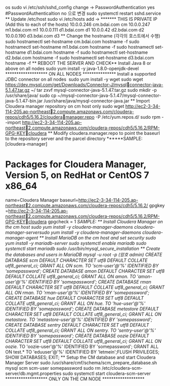 os
sudo vi /etc/ssh/sshd_config
change ->
PasswordAuthentication yes
#PasswordAuthenticaltion no
으로 변경
sudo systemctl restart sshd.service
** Update /etc/host
sudo vi /etc/hosts
add ->
******* THIS IS PRIVATE IP (Add this to each of the hosts)
10.0.0.246 cm.bdai.com cm
10.0.0.247 m1.bdai.com m1
10.0.0.111 d1.bdai.com d1
10.0.0.42 d2.bdai.com d2
10.0.0.190 d3.bdai.com d3
** Change the hostname (각각의 호스트에서 수행)
sudo hostnamectl set-hostname cm.bdai.com
hostname -f
sudo hostnamectl set-hostname m1.bdai.com
hostname -f
sudo hostnamectl set-hostname d1.bdai.com
hostname -f
sudo hostnamectl set-hostname d2.bdai.com
hostname -f
sudo hostnamectl set-hostname d3.bdai.com
hostname -f
** REBOOT THE SERVER AND CHECK** Install Java 8 or above on all nodes
sudo yum install -y java-1.8.0-openjdk-devel
******************* ON ALL NODES *************** 
Install a supported JDBC connector on all nodes 
sudo yum install -y wget
sudo wget https://dev.mysql.com/get/Downloads/Connector-J/mysqlconnector-java-5.1.47.tar.gz ~/
tar zxvf mysql-connector-java-5.1.47.tar.gz
sudo mkdir -p /usr/share/java/
sudo cp ~/mysql-connector-java-5.1.47/mysql-connector-java-5.1.47-bin.jar 
/usr/share/java/mysql-connector-java.jar
** Import Cloudera manager repository on cm host only
sudo wget http://ec2-3-34-114-205.ap-northeast2.compute.amazonaws.com/cloudera-repos/cdh5/5.16.2/clouderamanager.repo -P /etc/yum.repos.d/
sudo rpm --import http://ec2-3-34-114-205.ap-northeast2.compute.amazonaws.com/cloudera-repos/cdh5/5.16.2/RPM-GPG-KEYcloudera
** Modify cloudera.manager.repo to point the baseurl to the repository server 
and the parcel directory
******SAMPLE:
[cloudera-manager]
# Packages for Cloudera Manager, Version 5, on RedHat or CentOS 7 x86_64
name=Cloudera Manager
baseurl=http://ec2-3-34-114-205.ap-northeast2.compute.amazonaws.com/cloudera-repos/cdh5/5.16.2/
gpgkey =http://ec2-3-34-114-205.ap-northeast2.compute.amazonaws.com/cloudera-repos/cdh5/5.16.2/RPM-GPG-KEYcloudera
gpgcheck = 1
*******SAMPLE:
** Install Cloudera Manager on the cm host
sudo yum install -y cloudera-manager-daemons cloudera-manager-serversudo yum install -y cloudera-manager-daemons cloudera-manager-agent
** Install MariaDB on the cm host and set security
sudo yum install -y mariadb-server
sudo systemctl enable mariadb
sudo systemctl start mariadb
sudo /usr/bin/mysql_secure_installation
** Create the databases and users in MariaDB
mysql -u root -p (암호 admin)
CREATE DATABASE scm DEFAULT CHARACTER SET utf8 DEFAULT COLLATE 
utf8_general_ci;
GRANT ALL ON scm.* TO 'scm-user'@'%' IDENTIFIED BY 'somepassword';
CREATE DATABASE amon DEFAULT CHARACTER SET utf8 DEFAULT COLLATE 
utf8_general_ci;
GRANT ALL ON amon.* TO 'amon-user'@'%' IDENTIFIED BY 'somepassword';
CREATE DATABASE rman DEFAULT CHARACTER SET utf8 DEFAULT COLLATE 
utf8_general_ci;
GRANT ALL ON rman.* TO 'rman-user'@'%' IDENTIFIED BY 'somepassword';
CREATE DATABASE hue DEFAULT CHARACTER SET utf8 DEFAULT COLLATE 
utf8_general_ci;
GRANT ALL ON hue.* TO 'hue-user'@'%' IDENTIFIED BY 'somepassword';
CREATE DATABASE metastore DEFAULT CHARACTER SET utf8 DEFAULT COLLATE 
utf8_general_ci;
GRANT ALL ON metastore.* TO 'metastore-user'@'%' IDENTIFIED BY 
'somepassword';
CREATE DATABASE sentry DEFAULT CHARACTER SET utf8 DEFAULT COLLATE 
utf8_general_ci;
GRANT ALL ON sentry.* TO 'sentry-user'@'%' IDENTIFIED BY 'somepassword';
CREATE DATABASE oozie DEFAULT CHARACTER SET utf8 DEFAULT COLLATE 
utf8_general_ci;
GRANT ALL ON oozie.* TO 'oozie-user'@'%' IDENTIFIED BY 'somepassword';
GRANT ALL ON test.* TO 'eduuser'@'%' IDENTIFIED BY 'letmein';FLUSH PRIVILEGES;
SHOW DATABASES;
EXIT;
** Setup the CM database and start Cloudera Manager Server
sudo /usr/share/cmf/schema/scm_prepare_database.sh mysql scm scm-user 
somepassword
sudo rm /etc/cloudera-scm-server/db.mgmt.properties
sudo systemctl start cloudera-scm-server
******************* ONLY ON THE CM NODE *******************
